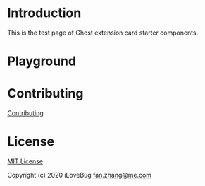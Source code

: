 # Introduction

This is the test page of Ghost extension card starter components.

# Playground

<ClientOnly>
<Demo componentName="examples-ghost-card-starter" />
</ClientOnly>

# Contributing

[Contributing](https://github.com/iLoveBug/ghost-card-starter/blob/master/CONTRIBUTING.md)

# License

[MIT License](//opensource.org/licenses/MIT)

Copyright (c) 2020 iLoveBug <fan.zhang@me.com>
